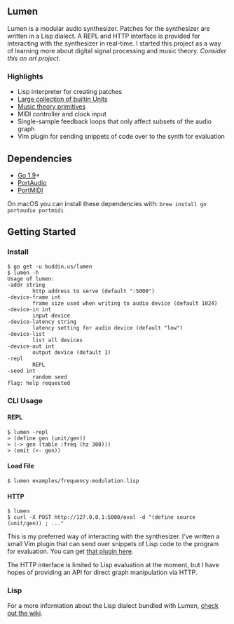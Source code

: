 ## Lumen

Lumen is a modular audio synthesizer. Patches for the synthesizer are written in a Lisp dialect. A REPL and HTTP
interface is provided for interacting with the synthesizer in real-time. I started this project as a way of learning
more about digital signal processing and music theory. *Consider this an art project*.

### Highlights

- Lisp interpreter for creating patches
- [Large collection of builtin Units](https://github.com/brettbuddin/lumen/wiki/Units)
- [Music theory primitives](https://github.com/brettbuddin/lumen/wiki/Values#music-theory)
- MIDI controller and clock input
- Single-sample feedback loops that only affect subsets of the audio graph
- Vim plugin for sending snippets of code over to the synth for evaluation

## Dependencies

- [Go 1.9](http://golang.org)+
- [PortAudio](http://www.portaudio.com/)
- [PortMIDI](http://portmedia.sourceforge.net/portmidi/)

On macOS you can install these dependencies with: `brew install go portaudio portmidi`

## Getting Started

### Install

    $ go get -u buddin.us/lumen
	$ lumen -h
	Usage of lumen:
  	-addr string
        	http address to serve (default ":5000")
  	-device-frame int
        	frame size used when writing to audio device (default 1024)
  	-device-in int
        	input device
  	-device-latency string
        	latency setting for audio device (default "low")
  	-device-list
        	list all devices
  	-device-out int
        	output device (default 1)
  	-repl
        	REPL
  	-seed int
        	random seed
	flag: help requested

### CLI Usage

#### REPL

    $ lumen -repl
    > (define gen (unit/gen))
    > (-> gen (table :freq (hz 300)))
    > (emit (<- gen))

#### Load File

    $ lumen examples/frequency-modulation.lisp

#### HTTP

    $ lumen
    $ curl -X POST http://127.0.0.1:5000/eval -d "(define source (unit/gen)) ; ..."

This is my preferred way of interacting with the synthesizer. I've written a small Vim plugin that can send over
snippets of Lisp code to the program for evaluation. You can get [that plugin here](extra/lumen.vim).

The HTTP interface is limited to Lisp evaluation at the moment, but I have hopes of providing an API for direct graph
manipulation via HTTP.

### Lisp

For a more information about the Lisp dialect bundled with Lumen, [check out the wiki](https://github.com/brettbuddin/lumen/wiki).
